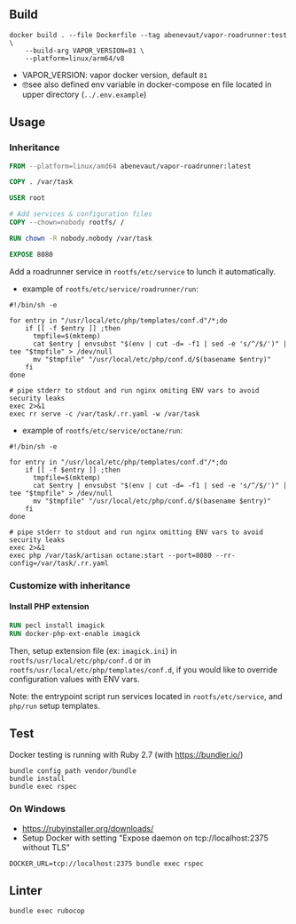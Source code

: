 ## Build

```shell
docker build . --file Dockerfile --tag abenevaut/vapor-roadrunner:test \
    --build-arg VAPOR_VERSION=81 \
    --platform=linux/arm64/v8
```

- VAPOR_VERSION: vapor docker version, default `81`
- 🤓see also defined env variable in docker-compose en file located in upper directory (`../.env.example`)

## Usage

### Inheritance

```dockerfile
FROM --platform=linux/amd64 abenevaut/vapor-roadrunner:latest

COPY . /var/task

USER root

# Add services & configuration files
COPY --chown=nobody rootfs/ /

RUN chown -R nobody.nobody /var/task

EXPOSE 8080
```

Add a roadrunner service in `rootfs/etc/service` to lunch it automatically.

- example of `rootfs/etc/service/roadrunner/run`:
```shell
#!/bin/sh -e

for entry in "/usr/local/etc/php/templates/conf.d"/*;do
    if [[ -f $entry ]] ;then
      tmpfile=$(mktemp)
      cat $entry | envsubst "$(env | cut -d= -f1 | sed -e 's/^/$/')" | tee "$tmpfile" > /dev/null
      mv "$tmpfile" "/usr/local/etc/php/conf.d/$(basename $entry)"
    fi
done

# pipe stderr to stdout and run nginx omiting ENV vars to avoid security leaks
exec 2>&1
exec rr serve -c /var/task/.rr.yaml -w /var/task
```

- example of `rootfs/etc/service/octane/run`:
```shell
#!/bin/sh -e

for entry in "/usr/local/etc/php/templates/conf.d"/*;do
    if [[ -f $entry ]] ;then
      tmpfile=$(mktemp)
      cat $entry | envsubst "$(env | cut -d= -f1 | sed -e 's/^/$/')" | tee "$tmpfile" > /dev/null
      mv "$tmpfile" "/usr/local/etc/php/conf.d/$(basename $entry)"
    fi
done

# pipe stderr to stdout and run nginx omitting ENV vars to avoid security leaks
exec 2>&1
exec php /var/task/artisan octane:start --port=8080 --rr-config=/var/task/.rr.yaml
```

### Customize with inheritance

#### Install PHP extension

```dockerfile
RUN pecl install imagick
RUN docker-php-ext-enable imagick
```

Then, setup extension file (ex: `imagick.ini`) in `rootfs/usr/local/etc/php/conf.d` or in `rootfs/usr/local/etc/php/templates/conf.d`, if you would like to override configuration values with ENV vars.

Note: the entrypoint script run services located in `rootfs/etc/service`, and `php/run` setup templates.

## Test

Docker testing is running with Ruby 2.7 (with https://bundler.io/)

```shell
bundle config path vendor/bundle
bundle install
bundle exec rspec
```

### On Windows

- https://rubyinstaller.org/downloads/
- Setup Docker with setting "Expose daemon on tcp://localhost:2375 without TLS"

```shell
DOCKER_URL=tcp://localhost:2375 bundle exec rspec
```

## Linter

```shell
bundle exec rubocop
```
